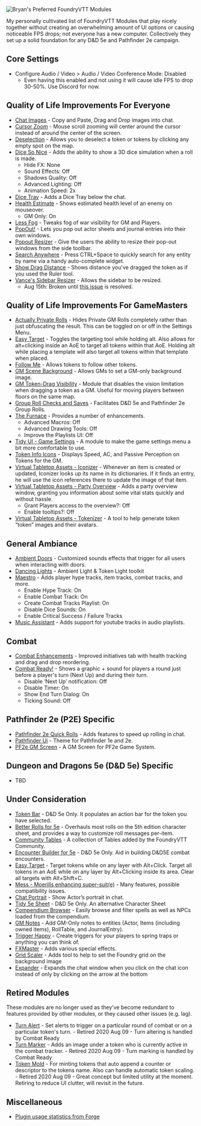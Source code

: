 

![Bryan's Preferred FoundryVTT Modules](https://raw.githubusercontent.com/bryancasler/Bryans-Preferred-Modules-For-FoundryVTT/master/assets/Bryan's%20Preferred%20Modules%20for%20Foundry%20VTT%20-%20Title%20Only%20on%20White.png)

<!-- + Bryan's Preferred FoundryVTT Modules + -->

My personally cultivated list of FoundryVTT Modules that play nicely together without creating an overwhelming amount of UI options or causing noticeable FPS drops; not everyone has a new computer. Collectively they set up a solid foundation for any D&D 5e and Pathfinder 2e campaign.

## Core Settings
- Configure Audio / Video > Audio / Video Conference Mode: Disabled
  - Even having this enabled and not using it will cause idle FPS to drop 30-50%. Use Discord for now.

## Quality of Life Improvements For Everyone
- [Chat Images](https://github.com/bmarian/chat-images) - Copy and Paste, Drag and Drop images into chat.
- [Cursor Zoom](https://gitlab.com/foundry-azzurite/cursor-hider) - Mouse scroll zooming will center around the cursor instead of around the center of the screen.
- [Deselection](https://github.com/Sky-Captain-13/foundry/tree/master/deselection) - Allows you to deselect a token or tokens by clicking any empty spot on the map.
- [Dice So Nice](https://gitlab.com/riccisi/foundryvtt-dice-so-nice) - Adds the ability to show a 3D dice simulation when a roll is made.
  - Hide FX: None
  - Sound Effects: Off
  - Shadows Quality: Off
  - Advanced Lighting: Off
  - Animation Speed: 2x
- [Dice Tray](https://gitlab.com/asacolips-projects/foundry-mods/foundry-vtt-dice-calculator) - Adds a Dice Tray below the chat.
- [Health Estimate](https://gitlab.com/tsuki.no.mai/healthestimate) - Shows estimated health level of an enemy on mouseover.
  - GM Only: On
- [Less Fog](https://github.com/trdischat/lessfog) - Tweaks fog of war visibility for GM and Players.
- [PopOut!](https://github.com/kakaroto/fvtt-module-popout) - Lets you pop out actor sheets and journal entries into their own windows.
- [Popout Resizer](https://github.com/Cardagon/popout-resizer) - Give the users the ability to resize their pop-out windows from the side toolbar.
- [Search Anywhere](https://gitlab.com/riccisi/foundryvtt-search-anywhere) - Press CTRL+Space to quickly search for any entity by name via a handy auto-complete widget.
- [Show Drag Distance](https://github.com/wsaunders1014/showdragdistance) - Shows distance you've dragged the token as if you used the Ruler tool.
- [Vance's Sidebar Resizer](https://github.com/VanceCole/vance-sidebar-resizer) - Allows the sidebar to be resized.
  - Aug 15th: Broken until [this issue](https://github.com/VanceCole/vance-sidebar-resizer/pull/1) is resolved.

## Quality of Life Improvements For GameMasters
- [Actually Private Rolls](https://github.com/syl3r86/Actually-Private-Rolls) - Hides Private GM Rolls completely rather than just obfuscating the result. This can be toggled on or off in the Settings Menu.
- [Easy Target](https://bitbucket.org/Fyorl/easy-target/) - Toggles the targeting tool while holding alt. Also allows for alt+clicking inside an AoE to target all tokens within that AoE. Holding alt while placing a template will also target all tokens within that template when placed.
- [Follow Me](https://github.com/Brunhine/FollowMe) - Allows tokens to follow other tokens.
- [GM Scene Background](https://github.com/death-save/gm-bg) - Allows GMs to set a GM-only background image.
- [GM Token-Drag Visibility](https://github.com/SteffanPoulsen/token-drag-visibility) - Module that disables the vision limitation when dragging a token as a GM. Useful for moving players between floors on the same map.
- [Group Roll Checks and Saves](https://github.com/trdischat/grouproll) - Facilitates D&D 5e and Pathfinder 2e Group Rolls.
- [The Furnace](https://github.com/kakaroto/fvtt-module-furnace) - Provides a number of enhancements.
  - Advanced Macros: Off
  - Advanced Drawing Tools: Off
  - Improve the Playlists UI: Off
- [Tidy UI - Game Settings](https://github.com/sdenec/tidy-ui_game-settings) - A module to make the game settings menu a bit more comfortable to use.
- [Token Info Icons](https://github.com/jopeek/fvtt-token-info-icons) - Displays Speed, AC, and Passive Perception on Tokens for the GM.
- [Virtual Tabletop Assets - Iconizer](https://www.vttassets.com/assets/vtta-iconizer) - Whenever an item is created or updated, Iconizer looks up its name in its dictionaries. If it finds an entry, he will use the icon references there to update the image of that item.
- [Virtual Tabletop Assets - Party Overview](https://www.vttassets.com/assets/vtta-party) - Adds a party overview window, granting you information about some vital stats quickly and without hassle.
  - Grant Players access to the overview?: Off
  - Enable tooltips?: Off
- [Virtual Tabletop Assets - Tokenizer](https://www.vttassets.com/assets/vtta-tokenizer) - A tool to help generate token “token” images and their avatars.

## General Ambiance
- [Ambient Doors](https://github.com/EndlesNights/ambientdoors) - Customized sounds effects that trigger for all users when interacting with doors.
- [Dancing Lights](https://github.com/BlitzKraig/fvtt-DancingLights) - Ambient Light & Token Light toolkit
- [Maestro](https://github.com/death-save/maestro) - Adds player hype tracks, item tracks, combat tracks, and more.
  - Enable Hype Track: On
  - Enable Combat Track: On
  - Create Combat Tracks Playlist: On
  - Disable Dice Sounds: On
  - Enable Critical Success / Failure Tracks
- [Music Assistant](https://github.com/temportalflux/MusicAssist) - Adds support for youtube tracks in audio playlists.

## Combat
- [Combat Enhancements](https://gitlab.com/asacolips-projects/foundry-mods/combat-enhancements) - Improved initiatives tab with health tracking and drag and drop reordering.
- [Combat Ready!](https://github.com/smilligan93/combatready) - Shows a graphic + sound for players a round just before a player's turn (Next Up) and during their turn.
  - Disable ‘Next Up’ notification: Off
  - Disable Timer: On
  - Show End Turn Dialog: On
  - Ticking Sound: Off

## Pathfinder 2e (P2E) Specific
- [Pathfinder 2e Quick Rolls](https://gitlab.com/mcarthur.alford/pf2qr) - Adds features to speed up rolling in chat.
- [Pathfinder Ui](https://gitlab.com/sasmira/pathfinder-ui) - Theme for Pathfinder 1e and 2e.
- [PF2e GM Screen](https://gitlab.com/atakanaltiner6/pf2e-gm-screen/) - A GM Screen for PF2e Game System.

## Dungeon and Dragons 5e (D&D 5e) Specific
- TBD

## Under Consideration
- [Token Bar](https://github.com/Kekilla0/TokenBar) - D&D 5e Only. It populates an action bar for the token you have selected.
- [Better Rolls for 5e](https://foundryvtt.com/packages/betterrolls5e/) - Overhauls most rolls on the 5th edition character sheet, and provides a way to customize roll messages per-item.
- [Community Tables](https://foundryvtt.com/packages/foundry_community_tables/) - A collection of Tables added by the FoundryVTT Community.
- [Encounter Builder for 5e](https://foundryvtt.com/packages/encounter-builder-5e/) - D&D 5e Only. Aid in building D&D5E combat encounters.
- [Easy Target](https://foundryvtt.com/packages/easy-target/) - Target tokens while on any layer with Alt+Click. Target all tokens in an AoE while on any layer by Alt+Clicking inside its area. Clear all targets with Alt+Shift+C.
- [Mess - Moerills enhancing super-suit(e)](https://github.com/Moerill/mess) - Many features, possible compatibility issues.
- [Chat Portrait](https://foundryvtt.com/packages/ChatPortrait/) - Show Actor’s portrait in chat.
- [Tidy 5e Sheet](https://github.com/sdenec/tidy5e-sheet) - D&D 5e Only. An alternative Character Sheet
- [Compendium Browser](https://foundryvtt.com/packages/compendium-browser/) - Easily browse and filter spells as well as NPCs loaded from the compendium.
- [GM Notes](https://foundryvtt.com/packages/gm-notes/) - Add GM-Only notes to entities (Actor, Items (including owned items), RollTable, and JournalEntry).
- [Trigger Happy](https://foundryvtt.com/packages/trigger-happy/) - Create triggers for your players to spring traps or anything you can think of.
- [FXMaster](https://gitlab.com/mesfoliesludiques/foundryvtt-fxmaster) - Adds various special effects.
- [Grid Scaler](https://github.com/UberV/scaleGrid) - Adds tool to help to set the Foundry grid on the background image
- [Expander](https://github.com/Sky-Captain-13/foundry/tree/master/expander) - Expands the chat window when you click on the chat icon instead of only by clicking on the arrow at the bottom

## Retired Modules
These modules are no longer used as they’ve become redundant to features provided by other modules, or they caused other issues (e.g. lag).
- [Turn Alert](https://github.com/schultzcole/FVTT-Turn-Alert) - Set alerts to trigger on a particular round of combat or on a particular token's turn. - Retired 2020 Aug 09 - Turn altering is handled by Combat Ready
- [Turn Marker](https://github.com/Brunhine/TurnMarker) - Adds an image under a token who is currently active in the combat tracker. - Retired 2020 Aug 09 - Turn marking is handled by Combat Ready
- [Token Mold](https://github.com/Moerill/token-mold) - For minting tokens that auto append a counter or descriptor to the tokens name. Also can handle automatic token scaling. - Retired 2020 Aug 09 - Great concept but limited utility at the moment. Retiring to reduce UI clutter, will revisit in the future.

## Miscellaneous
- [Plugin usage statistics from Forge](https://i.imgur.com/xRVVed1.png)
